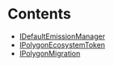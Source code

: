 

# Contents
- [IDefaultEmissionManager](IDefaultEmissionManager.sol/interface.IDefaultEmissionManager.md)
- [IPolygonEcosystemToken](IPolygonEcosystemToken.sol/interface.IPolygonEcosystemToken.md)
- [IPolygonMigration](IPolygonMigration.sol/interface.IPolygonMigration.md)
